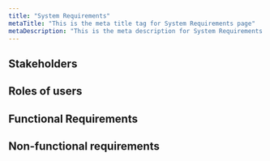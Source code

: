 ```yaml
---
title: "System Requirements"
metaTitle: "This is the meta title tag for System Requirements page"
metaDescription: "This is the meta description for System Requirements page"
---
```


## Stakeholders

## Roles of users

## Functional Requirements

## Non-functional requirements
